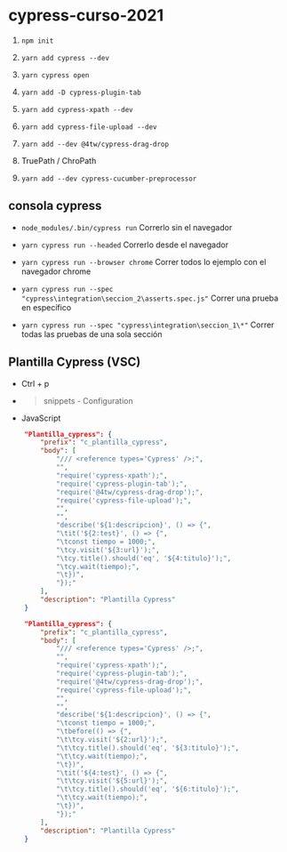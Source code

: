# cypress-curso-2021


1. ``npm init``

2. ``yarn add cypress --dev``

3. ``yarn cypress open``

4. ``yarn add -D cypress-plugin-tab``

5. ``yarn add cypress-xpath --dev``

6. ``yarn add cypress-file-upload --dev``

7. ``yarn add --dev @4tw/cypress-drag-drop``

8. TruePath / ChroPath

9. ``yarn add --dev cypress-cucumber-preprocessor``

## consola cypress

- ``node_modules/.bin/cypress run`` Correrlo sin el navegador

- ``yarn cypress run --headed`` Correrlo desde el navegador

- ``yarn cypress run --browser chrome`` Correr todos lo ejemplo con el navegador chrome

- ``yarn cypress run --spec "cypress\integration\seccion_2\asserts.spec.js"`` Correr una prueba en específico

- ``yarn cypress run --spec "cypress\integration\seccion_1\*"`` Correr todas las pruebas de una sola sección

## Plantilla Cypress (VSC)

- Ctrl + p

- > snippets - Configuration

- JavaScript

```json
	"Plantilla_cypress": {
		"prefix": "c_plantilla_cypress",
		"body": [
			"/// <reference types='Cypress' />;",
			"",
			"require('cypress-xpath');",
			"require('cypress-plugin-tab');",
			"require('@4tw/cypress-drag-drop');",
			"require('cypress-file-upload');",
			"",
			"",
			"describe('${1:descripcion}', () => {",
			"\tit('${2:test}', () => {",
			"\tconst tiempo = 1000;",
			"\tcy.visit('${3:url}');",
			"\tcy.title().should('eq', '${4:titulo}');",
			"\tcy.wait(tiempo);",
			"\t})",
			"});"
		],
		"description": "Plantilla Cypress"
	}
```

```json
	"Plantilla_cypress": {
		"prefix": "c_plantilla_cypress",
		"body": [
			"/// <reference types='Cypress' />;",
			"",
			"require('cypress-xpath');",
			"require('cypress-plugin-tab');",
			"require('@4tw/cypress-drag-drop');",
			"require('cypress-file-upload');",
			"",
			"",
			"describe('${1:descripcion}', () => {",
			"\tconst tiempo = 1000;",
			"\tbefore(() => {",
			"\t\tcy.visit('${2:url}');",
			"\t\tcy.title().should('eq', '${3:titulo}');",
			"\t\tcy.wait(tiempo);",
			"\t})",
			"\tit('${4:test}', () => {",			
			"\t\tcy.visit('${5:url}');",
			"\t\tcy.title().should('eq', '${6:titulo}');",
			"\t\tcy.wait(tiempo);",
			"\t})",
			"});"
		],
		"description": "Plantilla Cypress"
	}
```
